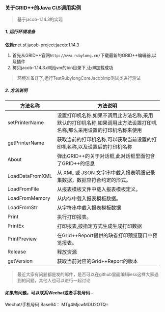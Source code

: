 ### 关于GRID++的Java C\S调用实例
> 基于jacob-1.14.3的实现  

##### 1. 运行环境准备 
__依赖__:net.sf.jacob-project:jacob:1.14.3 

1. 首先从GRID++官网`http://www.rubylong.cn/`下载最新的GRID++编辑器,以及插件   
2. 拷贝jacob-1.14.3.dll到jvm的bin目录下,让dll加载成功
> 环境准备好了,运行TestRubylongCoreJacobImp测试类进行测试
##### 2. 方法说明
| 方法名称        | 方法说明    |    
| --------       | -----   |    
|setPrinterName| 设置打印机名称,如果不调用此方法名称,采用默认的打印机名称,如果调用此方法设置打印机名称,那么采用设置的打印机名称来使用   |  
|getPrinterName | 获取当前的打印机名称,可以获取当前设置的打印机名称,以及设置后的打印机名称|   
|About          |弹出GRID++的关于对话框,此对话框里面包含了GRID++的信息|   
|LoadDataFromXML|从 XML 或 JSON 文字串中载入报表明细记录集数据，数据应符合约定的形式。|  
|LoadFromFile|从报表模板文件中载入报表模板定义。|  
|LoadFromMemory|从内存中载入报表模板数据。   |  
|LoadFromStr|从字符串中载入报表模板数据|  
|Print|执行打印报表。   |  
|PrintEx|打印报表,按指定方式生成生成打印数据|  
|PrintPreview|在Grid++Report提供的缺省打印预览窗口中预览报表。  |  
|Release|释放资源|  
|getVersion|获取当前对应的Grid++Report的版本


> 最近大家有问题都是发的邮件，是否可以在github里面编辑iess这样大家遇到的问题，其他人也可以进行一起讨论

#### 如果有问题，可以联系Wechat或者手机号码 - 

Wechat/手机号码 Base64： MTg4MjcwMDU2OTQ=  
